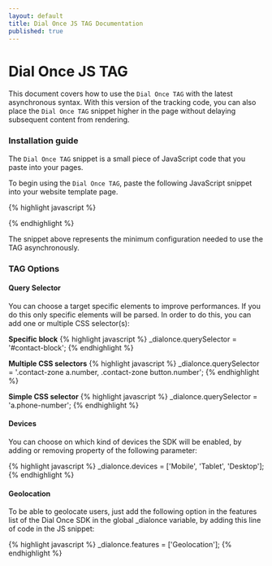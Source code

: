 ```yaml
---
layout: default
title: Dial Once JS TAG Documentation
published: true
---
```


Dial Once JS TAG
================

This document covers how to use the `Dial Once TAG` with the latest asynchronous syntax. With this version of the tracking code, you can also place the `Dial Once TAG` snippet higher in the page without delaying subsequent content from rendering.

### Installation guide

The `Dial Once TAG` snippet is a small piece of JavaScript code that you paste into your pages.

To begin using the `Dial Once TAG`, paste the following JavaScript snippet into your website template page.

{% highlight javascript %}
<script type="text/javascript">
    var _dialonce = _dialonce || {};
    _dialonce.token = 'XXX-XXX-XXX-XXX';
    _dialonce.devices = ['Mobile'];
    (function() {
        var dialonce = document.createElement('script');
        dialonce.id = 'dialonce-sdk';
        dialonce.type = 'text/javascript';
        dialonce.async = true;
        dialonce.src = ('https:' == document.location.protocol ? 'https://' : 'http://') + 'd3ayv6nsn4rwn3.cloudfront.net/js/dialonce.min.js';
        var script = document.getElementsByTagName('script')[0];
        script.parentNode.insertBefore(dialonce, script);
    })();
</script>
{% endhighlight %}

The snippet above represents the minimum configuration needed to use the TAG asynchronously.  


### TAG Options

#### Query Selector

You can choose a target specific elements to improve performances. If you do this only specific elements will be parsed. In order to do this, you can add one or multiple CSS selector(s):


**Specific block**
{% highlight javascript %}
_dialonce.querySelector = '#contact-block';
{% endhighlight %}

**Multiple CSS selectors**
{% highlight javascript %}
_dialonce.querySelector = '.contact-zone a.number, .contact-zone button.number';
{% endhighlight %}

**Simple CSS selector**
{% highlight javascript %}
_dialonce.querySelector = 'a.phone-number';
{% endhighlight %}

#### Devices

You can choose on which kind of devices the SDK will be enabled, by adding or removing property of the following parameter:

{% highlight javascript %}
_dialonce.devices = ['Mobile', 'Tablet', 'Desktop'];
{% endhighlight %}

#### Geolocation

To be able to geolocate users, just add the following option in the features list of the Dial Once SDK in the global _dialonce variable, by adding this line of code in the JS snippet:

{% highlight javascript %}
_dialonce.features = ['Geolocation'];
{% endhighlight %}

